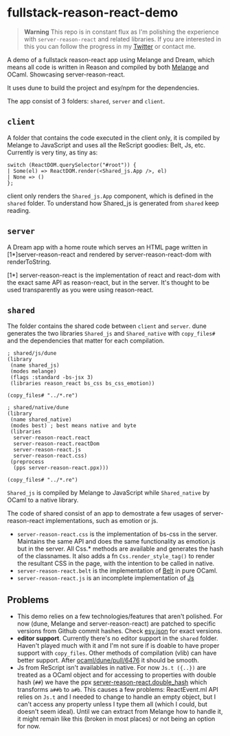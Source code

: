 # fullstack-reason-react-demo

> **Warning**
> This repo is in constant flux as I'm polishing the experience with `server-reason-react` and related libraries. If you are interested in this you can follow the progress in my [Twitter](https://www.twitter.com/davesnx) or contact me.

A demo of a fullstack reason-react app using Melange and Dream, which means
all code is written in Reason and compiled by both [Melange](https://github.com/melange-re/melange) and OCaml. Showcasing server-reason-react.

It uses dune to build the project and esy/npm for the dependencies.

The app consist of 3 folders: `shared`, `server` and `client`.

## `client`

A folder that contains the code executed in the client only, it is compiled by Melange to JavaScript and uses all the ReScript goodies: Belt, Js, etc. Currently is very tiny, as tiny as:

```re
switch (ReactDOM.querySelector("#root")) {
| Some(el) => ReactDOM.render(<Shared_js.App />, el)
| None => ()
};
```

client only renders the `Shared_js.App` component, which is defined in the `shared` folder. To understand how Shared_js is generated from `shared` keep reading.

## `server`

A Dream app with a home route which serves an HTML page written in [1*]server-reason-react and rendered by server-reason-react-dom with renderToString.

[1*] server-reason-react is the implementation of react and react-dom with the exact same API as reason-react, but in the server. It's thought to be used transparently as you were using reason-react.

## `shared`

The folder contains the shared code between `client` and `server`. dune generates the two libraries `Shared_js` and `Shared_native` with `copy_files#` and the dependencies that matter for each compilation.

```dune
; shared/js/dune
(library
 (name shared_js)
 (modes melange)
 (flags :standard -bs-jsx 3)
 (libraries reason_react bs_css bs_css_emotion))

(copy_files# "../*.re")
```

```dune
; shared/native/dune
(library
 (name shared_native)
 (modes best) ; best means native and byte
 (libraries
  server-reason-react.react
  server-reason-react.reactDom
  server-reason-react.js
  server-reason-react.css)
 (preprocess
  (pps server-reason-react.ppx)))

(copy_files# "../*.re")
```

`Shared_js` is compiled by Melange to JavaScript while `Shared_native` by OCaml to a native library.

The code of shared consist of an app to demostrate a few usages of server-reason-react implementations, such as emotion or js.

- `server-reason-react.css` is the implementation of bs-css in the server. Maintains the same API and does the same functionality as emotion.js but in the server. All Css.* methods are available and generates the hash of the classnames. It also adds a fn `Css.render_style_tag()` to render the resultant CSS in the page, with the intention to be called in native.
- `server-reason-react.belt` is the implementation of [Belt](https://rescript-lang.org/docs/manual/latest/api/belt) in pure OCaml.
- `server-reason-react.js` is an incomplete implementation of [Js](https://rescript-lang.org/docs/manual/latest/api/js)

## Problems

- This demo relies on a few technologies/features that aren't polished. For now (dune, Melange and server-reason-react) are patched to specific versions from Github commit hashes. Check [esy.json](./esy.json) for exact versions.
- **editor support**. Currently there's no editor support in the `shared` folder. Haven't played much with it and I'm not sure if is doable to have proper support with `copy_files`. Other methods of compilation (vlib) can have better support. After [ocaml/dune/pull/6476](https://github.com/ocaml/dune/pull/6476) it should be smooth.
- Js from ReScript isn't availables in native. For now `Js.t ({..})` are treated as a OCaml object and for accessing to properties with double hash (`##`) we have the ppx [server-reason-react.double_hash](https://github.com/ml-in-barcelona/server-reason-react/blob/main/lib/shims/ppx/double_hash.ml) which transforms `a##b` to `a#b`. This causes a few problems: ReactEvent.ml API relies on `Js.t` and I needed to change to handle an empty object, but I can't access any property unless I type them all (which I could, but doesn't seem ideal).
Until we can extract from Melange how to handle it, it might remain like this (broken in most places) or not being an option for now.
